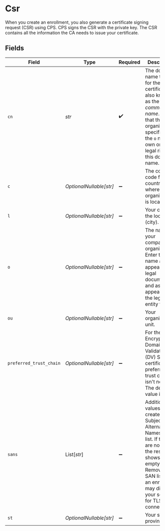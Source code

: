 # Csr

When you create an enrollment, you also generate a certificate signing request (CSR) using CPS. CPS signs the CSR with the private key. The CSR contains all the information the CA needs to issue your certificate.


## Fields

| Field                                                                                                                                                                                                                 | Type                                                                                                                                                                                                                  | Required                                                                                                                                                                                                              | Description                                                                                                                                                                                                           |
| --------------------------------------------------------------------------------------------------------------------------------------------------------------------------------------------------------------------- | --------------------------------------------------------------------------------------------------------------------------------------------------------------------------------------------------------------------- | --------------------------------------------------------------------------------------------------------------------------------------------------------------------------------------------------------------------- | --------------------------------------------------------------------------------------------------------------------------------------------------------------------------------------------------------------------- |
| `cn`                                                                                                                                                                                                                  | *str*                                                                                                                                                                                                                 | :heavy_check_mark:                                                                                                                                                                                                    | The domain name to use for the certificate, also known as the _common name_. Note that the organization specified as the `o` needs to own or have legal rights to this domain name.                                   |
| `c`                                                                                                                                                                                                                   | *OptionalNullable[str]*                                                                                                                                                                                               | :heavy_minus_sign:                                                                                                                                                                                                    | The country code for the country where your organization is located.                                                                                                                                                  |
| `l`                                                                                                                                                                                                                   | *OptionalNullable[str]*                                                                                                                                                                                               | :heavy_minus_sign:                                                                                                                                                                                                    | Your city in the locality (city).                                                                                                                                                                                     |
| `o`                                                                                                                                                                                                                   | *OptionalNullable[str]*                                                                                                                                                                                               | :heavy_minus_sign:                                                                                                                                                                                                    | The name of your company or organization. Enter the name as it appears in all legal documents and as it appears in the legal entity filing.                                                                           |
| `ou`                                                                                                                                                                                                                  | *OptionalNullable[str]*                                                                                                                                                                                               | :heavy_minus_sign:                                                                                                                                                                                                    | Your organizational unit.                                                                                                                                                                                             |
| `preferred_trust_chain`                                                                                                                                                                                               | *OptionalNullable[str]*                                                                                                                                                                                               | :heavy_minus_sign:                                                                                                                                                                                                    | For the Let's Encrypt Domain Validated (DV) SAN certificates, a preferred trust chain isn't needed. The default value is `null`.                                                                                      |
| `sans`                                                                                                                                                                                                                | List[*str*]                                                                                                                                                                                                           | :heavy_minus_sign:                                                                                                                                                                                                    | Additional `cn` values to create a Subject Alternative Names (SAN) list. If there are no SANs, the response shows an empty list. Removing a SAN list from an enrollment may disrupt your service for TLS connections. |
| `st`                                                                                                                                                                                                                  | *OptionalNullable[str]*                                                                                                                                                                                               | :heavy_minus_sign:                                                                                                                                                                                                    | Your state or province.                                                                                                                                                                                               |